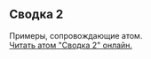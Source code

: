 ## Сводка 2

Примеры, сопровождающие атом.  
[Читать атом "Сводка 2" онлайн.](https://stepik.org/lesson/104340/step/1)